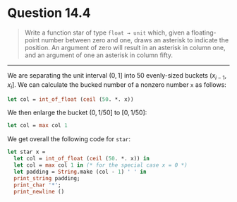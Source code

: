 # Question 14.4

> Write a function star of type `float → unit` which, given a floating-point number between zero and one, draws an asterisk to indicate the position.
> An argument of zero will result in an asterisk in column one, and an argument of one an asterisk in column fifty.

---

We are separating the unit interval $(0, 1]$ into 50 evenly-sized buckets $(x_{i - 1}, x_i]$.
We can calculate the bucked number of a nonzero number `x` as follows:
```ocaml
let col = int_of_float (ceil (50. *. x))
```
We then enlarge the bucket $(0, 1/50]$ to $[0, 1/50]$:
```ocaml
let col = max col 1
```

We get overall the following code for `star`:
```ocaml
let star x =
  let col = int_of_float (ceil (50. *. x)) in
  let col = max col 1 in (* for the special case x = 0 *)
  let padding = String.make (col - 1) ' ' in
  print_string padding;
  print_char '*';
  print_newline ()
```
